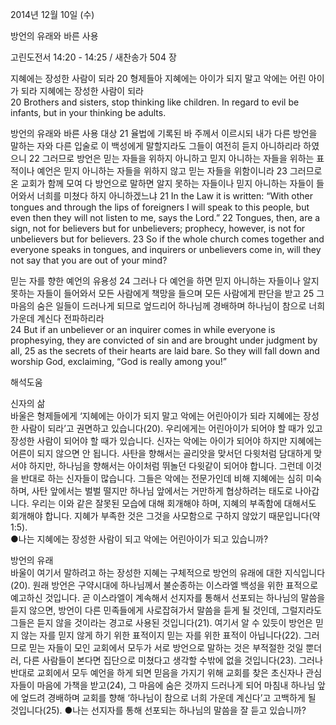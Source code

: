 2014년 12월 10일 (수)

방언의 유래와 바른 사용



고린도전서 14:20 - 14:25 / 새찬송가 504 장


지혜에는 장성한 사람이 되라 
20 형제들아 지혜에는 아이가 되지 말고 악에는 어린 아이가 되라 지혜에는 장성한 사람이 되라  
20 Brothers and sisters, stop thinking like children. In regard to evil be infants, but in your thinking be adults. 

방언의 유래와 바른 사용 대상
21 율법에 기록된 바 주께서 이르시되 내가 다른 방언을 말하는 자와 다른 입술로 이 백성에게 말할지라도 그들이 여전히 듣지 아니하리라 하였으니 22 그러므로 방언은 믿는 자들을 위하지 아니하고 믿지 아니하는 자들을 위하는 표적이나 예언은 믿지 아니하는 자들을 위하지 않고 믿는 자들을 위함이니라 23 그러므로 온 교회가 함께 모여 다 방언으로 말하면 알지 못하는 자들이나 믿지 아니하는 자들이 들어와서 너희를 미쳤다 하지 아니하겠느냐 
21 In the Law it is written: “With other tongues and through the lips of foreigners I will speak to this people, but even then they will not listen to me, says the Lord.” 22 Tongues, then, are a sign, not for believers but for unbelievers; prophecy, however, is not for unbelievers but for believers. 23 So if the whole church comes together and everyone speaks in tongues, and inquirers or unbelievers come in, will they not say that you are out of your mind? 

믿는 자를 향한 예언의 유용성
24 그러나 다 예언을 하면 믿지 아니하는 자들이나 알지 못하는 자들이 들어와서 모든 사람에게 책망을 들으며 모든 사람에게 판단을 받고 25 그 마음의 숨은 일들이 드러나게 되므로 엎드리어 하나님께 경배하며 하나님이 참으로 너희 가운데 계신다 전파하리라   
24 But if an unbeliever or an inquirer comes in while everyone is prophesying, they are convicted of sin and are brought under judgment by all, 25 as the secrets of their hearts are laid bare. So they will fall down and worship God, exclaiming, “God is really among you!”

해석도움





신자의 삶  
바울은 형제들에게 ‘지혜에는 아이가 되지 말고 악에는 어린아이가 되라 지혜에는 장성한 사람이 되라’고 권면하고 있습니다(20). 우리에게는 어린아이가 되어야 할 때가 있고 장성한 사람이 되어야 할 때가 있습니다. 신자는 악에는 아이가 되어야 하지만 지혜에는 어른이 되지 않으면 안 됩니다. 사탄을 향해서는 골리앗을 맞서던 다윗처럼 담대하게 맞서야 하지만, 하나님을 향해서는 아이처럼 뛰놀던 다윗같이 되어야 합니다. 그런데 이것을 반대로 하는 신자들이 많습니다. 그들은 악에는 전문가인데 비해 지혜에는 심히 미숙하며, 사탄 앞에서는 벌벌 떨지만 하나님 앞에서는 거만하게 협상하려는 태도로 나아갑니다. 우리는 이와 같은 잘못된 모습에 대해 회개해야 하며, 지혜의 부족함에 대해서도 회개해야 합니다. 지혜가 부족한 것은 그것을 사모함으로 구하지 않았기 때문입니다(약 1:5).             
●나는 지혜에는 장성한 사람이 되고 악에는 어린아이가 되고 있습니까?

방언의 유래  
바울이 여기서 말하려고 하는 장성한 지혜는 구체적으로 방언의 유래에 대한 지식입니다(20). 원래 방언은 구약시대에 하나님께서 불순종하는 이스라엘 백성을 위한 표적으로 예고하신 것입니다. 곧 이스라엘이 계속해서 선지자를 통해서 선포되는 하나님의 말씀을 듣지 않으면, 방언이 다른 민족들에게 사로잡혀가서 말씀을 듣게 될 것인데, 그럴지라도 그들은 듣지 않을 것이라는 경고로 사용된 것입니다(21). 여기서 알 수 있듯이 방언은 믿지 않는 자를 믿지 않게 하기 위한 표적이지 믿는 자를 위한 표적이 아닙니다(22). 그러므로 믿는 자들이 모인 교회에서 모두가 서로 방언으로 말하는 것은 부적절한 것일 뿐더러, 다른 사람들이 본다면 집단으로 미쳤다고 생각할 수밖에 없을 것입니다(23). 그러나 반대로 교회에서 모두 예언을 하게 되면 믿음을 가지기 위해 교회를 찾은 초신자나 관심자들이 마음에 가책을 받고(24), 그 마음에 숨은 것까지 드러나게 되어 마침내 하나님 앞에 엎드려 경배하며 교회를 향해 ‘하나님이 참으로 너희 가운데 계신다’고 고백하게 될 것입니다(25).
●나는 선지자를 통해 선포되는 하나님의 말씀을 잘 듣고 있습니까?